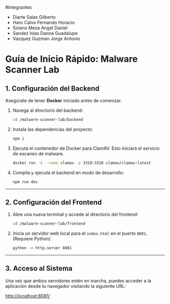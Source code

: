#Integrantes

- Diarte Salas Gilberto
- Haro Calvo Fernando Horacio
- Solano Meza Angel Daniel
- Sandez Islas Danna Guadalupe
- Vazquez Guzman Jorge Antonio


#  Guía de Inicio Rápido: Malware Scanner Lab


## 1. Configuración del Backend

Asegúrate de tener **Docker** iniciado antes de comenzar.

1.  Navega al directorio del backend:
    ```bash
    cd /malware-scanner-lab/backend
    ```

2.  Instala las dependencias del proyecto:
    ```bash
    npm i
    ```

3.  Ejecuta el contenedor de Docker para ClamAV. Esto iniciará el servicio de escaneo de malware.
    ```bash
    docker run -d --name clamav -p 3310:3310 clamav/clamav:latest
    ```

4.  Compila y ejecuta el backend en modo de desarrollo:
    ```bash
    npm run dev
    ```

---

## 2. Configuración del Frontend

1.  Abre una nueva terminal y accede al directorio del frontend:
    ```bash
    cd /malware-scanner-lab/frontend
    ```

2.  Inicia un servidor web local para el `index.html` en el puerto `8081`. (Requiere Python)
    ```bash
    python -m http.server 8081
    ```

---

## 3. Acceso al Sistema

Una vez que ambos servidores estén en marcha, puedes acceder a la aplicación desde tu navegador visitando la siguiente URL:

[http://localhost:8081/](http://localhost:8081/)
